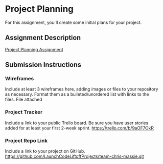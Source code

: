 # Project Planning
For this assignment, you'll create some initial plans for your project.

## Assignment Description
[Project Planning Assignment](https://education.launchcode.org/liftoff/modules/assignments/project-planning)

## Submission Instructions

### Wireframes

Include at least 3 wireframes here, adding images or files to your repository as necessary. Format them as a bulleted/unordered list with links to the files.
File attached

### Project Tracker

Include a link to your public Trello board. Be sure you have user stories added for at least your first 2-week sprint.
https://trello.com/b/9aOF7OkR

### Project Repo Link

Include a link to your project on GitHub.
https://github.com/LaunchCodeLiftoffProjects/team-chris-massie.git
